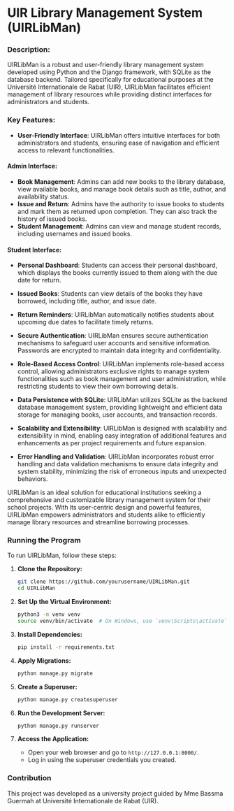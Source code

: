 # UIR Library Management System (UIRLibMan)

### Description:

UIRLibMan is a robust and user-friendly library management system developed using Python and the Django framework, with SQLite as the database backend. Tailored specifically for educational purposes at the Université Internationale de Rabat (UIR), UIRLibMan facilitates efficient management of library resources while providing distinct interfaces for administrators and students.

### Key Features:

- **User-Friendly Interface**: UIRLibMan offers intuitive interfaces for both administrators and students, ensuring ease of navigation and efficient access to relevant functionalities.

#### Admin Interface:
- **Book Management**: Admins can add new books to the library database, view available books, and manage book details such as title, author, and availability status.
- **Issue and Return**: Admins have the authority to issue books to students and mark them as returned upon completion. They can also track the history of issued books.
- **Student Management**: Admins can view and manage student records, including usernames and issued books.

#### Student Interface:
- **Personal Dashboard**: Students can access their personal dashboard, which displays the books currently issued to them along with the due date for return.
- **Issued Books**: Students can view details of the books they have borrowed, including title, author, and issue date.
- **Return Reminders**: UIRLibMan automatically notifies students about upcoming due dates to facilitate timely returns.

- **Secure Authentication**: UIRLibMan ensures secure authentication mechanisms to safeguard user accounts and sensitive information. Passwords are encrypted to maintain data integrity and confidentiality.
- **Role-Based Access Control**: UIRLibMan implements role-based access control, allowing administrators exclusive rights to manage system functionalities such as book management and user administration, while restricting students to view their own borrowing details.
- **Data Persistence with SQLite**: UIRLibMan utilizes SQLite as the backend database management system, providing lightweight and efficient data storage for managing books, user accounts, and transaction records.
- **Scalability and Extensibility**: UIRLibMan is designed with scalability and extensibility in mind, enabling easy integration of additional features and enhancements as per project requirements and future expansion.
- **Error Handling and Validation**: UIRLibMan incorporates robust error handling and data validation mechanisms to ensure data integrity and system stability, minimizing the risk of erroneous inputs and unexpected behaviors.

UIRLibMan is an ideal solution for educational institutions seeking a comprehensive and customizable library management system for their school projects. With its user-centric design and powerful features, UIRLibMan empowers administrators and students alike to efficiently manage library resources and streamline borrowing processes.

### Running the Program

To run UIRLibMan, follow these steps:

1. **Clone the Repository:**
   ```bash
   git clone https://github.com/yourusername/UIRLibMan.git
   cd UIRLibMan
   ```

2. **Set Up the Virtual Environment:**
   ```bash
   python3 -m venv venv
   source venv/bin/activate  # On Windows, use `venv\Scripts\activate`
   ```

3. **Install Dependencies:**
   ```bash
   pip install -r requirements.txt
   ```

4. **Apply Migrations:**
   ```bash
   python manage.py migrate
   ```

5. **Create a Superuser:**
   ```bash
   python manage.py createsuperuser
   ```

6. **Run the Development Server:**
   ```bash
   python manage.py runserver
   ```

7. **Access the Application:**
   - Open your web browser and go to `http://127.0.0.1:8000/`.
   - Log in using the superuser credentials you created.

### Contribution

This project was developed as a university project guided by Mme Bassma Guermah at Université Internationale de Rabat (UIR).
